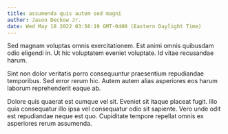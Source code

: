 ```yaml
---
title: assumenda quis autem sed magni
author: Jason Deckow Jr.
date: Wed May 18 2022 03:56:19 GMT-0400 (Eastern Daylight Time)
---
```

Sed magnam voluptas omnis exercitationem. Est animi omnis quibusdam odio eligendi in. Ut hic voluptatem eveniet voluptate. Id vitae recusandae harum.

 Sint non dolor veritatis porro consequuntur praesentium repudiandae temporibus. Sed error rerum hic. Autem autem alias asperiores eos harum laborum reprehenderit eaque ab.

 Dolore quis quaerat est cumque vel sit. Eveniet sit itaque placeat fugit. Illo quia consequatur illo ipsa vel consequatur odio sit sapiente. Vero unde odit est repudiandae neque est quo. Cupiditate tempore repellat omnis ex asperiores rerum assumenda.